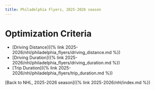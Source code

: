 ```yaml
---
title: Philadelphia Flyers, 2025-2026 season
---
```


# Optimization Criteria
- [Driving Distance]({% link 2025-2026/nhl/philadelphia_flyers/driving_distance.md %})
- [Driving Duration]({% link 2025-2026/nhl/philadelphia_flyers/driving_duration.md %})
- [Trip Duration]({% link 2025-2026/nhl/philadelphia_flyers/trip_duration.md %})

[Back to NHL, 2025-2026 season]({% link 2025-2026/nhl/index.md %})
